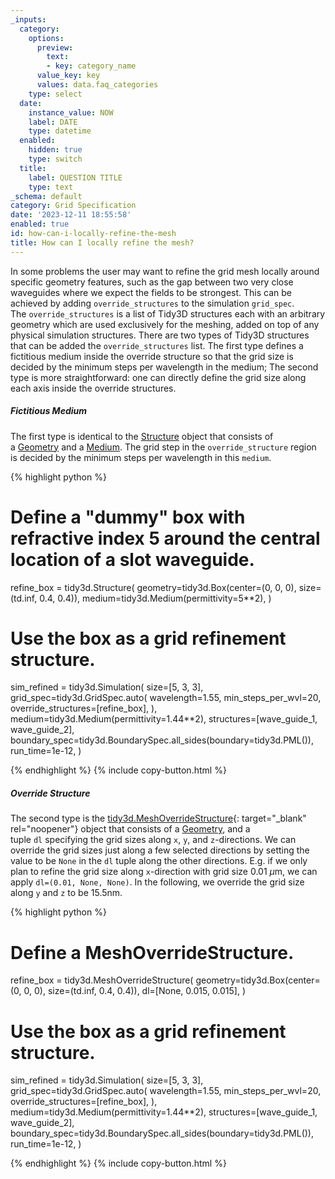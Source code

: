 ```yaml
---
_inputs:
  category:
    options:
      preview:
        text:
        - key: category_name
      value_key: key
      values: data.faq_categories
    type: select
  date:
    instance_value: NOW
    label: DATE
    type: datetime
  enabled:
    hidden: true
    type: switch
  title:
    label: QUESTION TITLE
    type: text
_schema: default
category: Grid Specification
date: '2023-12-11 18:55:58'
enabled: true
id: how-can-i-locally-refine-the-mesh
title: How can I locally refine the mesh?
---
```


In some problems the user may want to refine the grid mesh locally around specific geometry features, such as the gap between two very close waveguides where we expect the fields to be strongest. This can be achieved by adding&nbsp;`override_structures`&nbsp;to the simulation&nbsp;`grid_spec`. The&nbsp;`override_structures`&nbsp;is a list of Tidy3D structures each with an arbitrary geometry which are used exclusively for the meshing, added on top of any physical simulation structures. There are two types of Tidy3D structures that can be added the&nbsp;`override_structures`&nbsp;list. The first type defines a fictitious medium inside the override structure so that the grid size is decided by the minimum steps per wavelength in the medium; The second type is more straightforward: one can directly define the grid size along each axis inside the override structures.

##### Fictitious Medium

The first type is identical to the&nbsp;[Structure](https://docs.flexcompute.com/projects/tidy3d/en/latest/_autosummary/tidy3d.Structure.html)&nbsp;object that consists of a&nbsp;[Geometry](https://docs.flexcompute.com/projects/tidy3d/en/latest/api.html#geometry)&nbsp;and a&nbsp;[Medium](https://docs.flexcompute.com/projects/tidy3d/en/latest/api.html#mediums). The grid step in the `override_structure` region is decided by the minimum steps per wavelength in this&nbsp;`medium`.

<div markdown class="code-snippet">{% highlight python %}

# Define a "dummy" box with refractive index 5 around the central location of a slot waveguide.
refine_box = tidy3d.Structure(
    geometry=tidy3d.Box(center=(0, 0, 0), size=(td.inf, 0.4, 0.4)),
    medium=tidy3d.Medium(permittivity=5**2),
)

# Use the box as a grid refinement structure.
sim_refined = tidy3d.Simulation(
    size=[5, 3, 3],
    grid_spec=tidy3d.GridSpec.auto(
        wavelength=1.55,
        min_steps_per_wvl=20,
        override_structures=[refine_box],
    ),
    medium=tidy3d.Medium(permittivity=1.44**2),
    structures=[wave_guide_1, wave_guide_2],
    boundary_spec=tidy3d.BoundarySpec.all_sides(boundary=tidy3d.PML()),
    run_time=1e-12,
)

{% endhighlight %}
{% include copy-button.html %}</div>

##### Override Structure

The second type is the [tidy3d.MeshOverrideStructure](https://docs.flexcompute.com/projects/tidy3d/en/latest/_autosummary/tidy3d.MeshOverrideStructure.html){: target="_blank" rel="noopener"}&nbsp;object that consists of a&nbsp;[Geometry](https://docs.flexcompute.com/projects/tidy3d/en/latest/api.html#geometry), and a tuple&nbsp;`dl`&nbsp;specifying the grid sizes along `x`, `y`, and `z`\-directions. We can override the grid sizes just along a few selected directions by setting the value to be&nbsp;`None`&nbsp;in the&nbsp;`dl`&nbsp;tuple along the other directions. E.g. if we only plan to refine the grid size along `x`\-direction with grid size 0.01 $\mu$m, we can apply&nbsp;`dl=(0.01, None, None)`. In the following, we override the grid size along&nbsp;`y`&nbsp;and&nbsp;`z`&nbsp;to be 15.5nm.

<div markdown class="code-snippet">{% highlight python %}

# Define a MeshOverrideStructure.
refine_box = tidy3d.MeshOverrideStructure(
    geometry=tidy3d.Box(center=(0, 0, 0), size=(td.inf, 0.4, 0.4)),
    dl=[None, 0.015, 0.015],
)

# Use the box as a grid refinement structure.
sim_refined = tidy3d.Simulation(
    size=[5, 3, 3],
    grid_spec=tidy3d.GridSpec.auto(
        wavelength=1.55,
        min_steps_per_wvl=20,
        override_structures=[refine_box],
    ),
    medium=tidy3d.Medium(permittivity=1.44**2),
    structures=[wave_guide_1, wave_guide_2],
    boundary_spec=tidy3d.BoundarySpec.all_sides(boundary=tidy3d.PML()),
    run_time=1e-12,
)

{% endhighlight %}
{% include copy-button.html %}</div>